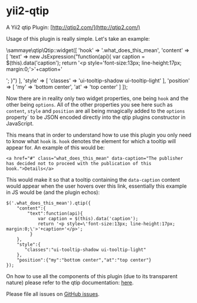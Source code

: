 yii2-qtip
=========

A Yii2 qtip Plugin: [http://qtip2.com/](http://qtip2.com/)

Usage of this plugin is really simple. Let's take an example:

\sammaye\qtip\Qtip::widget([
    'hook' => '.what_does_this_mean',
    'content' => [
        'text' => new JsExpression("function(api){
            var caption = $(this).data('caption');
            return '<p style=\'font-size:13px; line-height:17px; margin:0;\'>'+caption+'</p>';
        }")
    ],
    'style' => [ 'classes' => 'ui-tooltip-shadow ui-tooltip-light' ],
    'position' => [
        'my' => 'bottom center',
        'at' => 'top center'
    ]
]);

Now there are in reality only two widget properties, one being `hook` and the other being `options`. All of the other properties you see here such as `content`, `style` and `position` 
are all being mnagically added to the `options` property` to be JSON encoded directly into the qtip plugins constructor in JavaScript. 

This means that in order to understand how to use this plugin you only need to know what `hook` is. `hook` denotes the element for which a tooltip will appear for. An example of this 
would be:

    <a href="#" class="what_does_this_mean" data-caption="The publisher has decided not to proceed with the publication of this book.">Details</a>

This would make it so that a tooltip containing the `data-caption` content would appear when the user hovers over this link, essentially this example in JS would be (and the plugin echos):

    $('.what_does_this_mean').qtip({
        "content":{
            "text":function(api){
                var caption = $(this).data('caption');
                return '<p style=\'font-size:13px; line-height:17px; margin:0;\'>'+caption+'</p>';
             }
        },
        "style":{
           "classes":"ui-tooltip-shadow ui-tooltip-light"
        },
        "position":{"my":"bottom center","at":"top center"}
    });

On how to use all the components of this plugin (due to its transparent nature) please refer to the qtip documentation: [here](http://qtip2.com/api).

Please file all issues on [GitHub issues](https://github.com/Sammaye/yii2-qtip/issues).